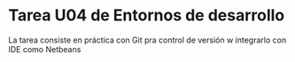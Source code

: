 # Tarea U04 de Entornos de desarrollo

La tarea consiste en práctica con Git pra control de versión w integrarlo con IDE como Netbeans
